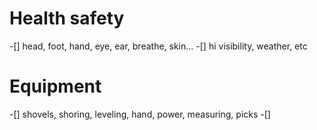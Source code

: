 # Health safety
 -[] head, foot, hand, eye, ear, breathe, skin...
 -[] hi visibility, weather, etc

# Equipment 
 -[] shovels, shoring, leveling, hand, power, measuring, picks
 -[] 
